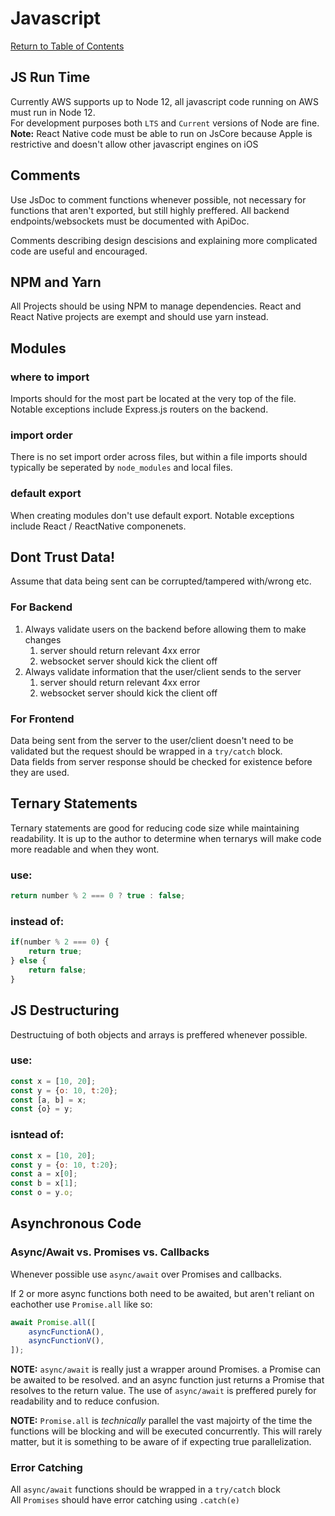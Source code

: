 # Javascript

[Return to Table of Contents](/README.md)

## **JS Run Time**

Currently AWS supports up to Node 12, all javascript code running on AWS must run in Node 12.  
For development purposes both `LTS` and `Current` versions of Node are fine.  
**Note:** React Native code must be able to run on JsCore because Apple is restrictive and doesn't allow other javascript engines on iOS

## **Comments**

Use JsDoc to comment functions whenever possible, not necessary for functions that aren't exported, but still highly preffered. All backend endpoints/websockets must be documented with ApiDoc.

Comments describing design descisions and explaining more complicated code are useful and encouraged.

## **NPM and Yarn**

All Projects should be using NPM to manage dependencies. React and React Native projects are exempt and should use yarn instead.

## **Modules**

### **where to import**

Imports should for the most part be located at the very top of the file. Notable exceptions include Express.js routers on the backend.

### **import order**

There is no set import order across files, but within a file imports should typically be seperated by `node_modules` and local files.

### **default export**

When creating modules don't use default export. Notable exceptions include React / ReactNative componenets.

## **Dont Trust Data!**

Assume that data being sent can be corrupted/tampered with/wrong etc.

### **For Backend**

1. Always validate users on the backend before allowing them to make changes
    1. server should return relevant 4xx error
    2. websocket server should kick the client off
2. Always validate information that the user/client sends to the server
    1. server should return relevant 4xx error
    2. websocket server should kick the client off

### **For Frontend**

Data being sent from the server to the user/client doesn't need to be validated but the request should be wrapped in a `try/catch` block.  
Data fields from server response should be checked for existence before they are used.

## **Ternary Statements**

Ternary statements are good for reducing code size while maintaining readability. It is up to the author to determine when ternarys will make code more readable and when they wont.  

### **use:**

```javascript
return number % 2 === 0 ? true : false;
```

### **instead of:**

```javascript
if(number % 2 === 0) {
    return true;
} else {
    return false;
}
```

## **JS Destructuring**

Destructuing of both objects and arrays is preffered whenever possible.

### **use:**

```javascript
const x = [10, 20];
const y = {o: 10, t:20};
const [a, b] = x;
const {o} = y;
```

### **isntead of:**

```javascript
const x = [10, 20];
const y = {o: 10, t:20};
const a = x[0];
const b = x[1];
const o = y.o;
```

## **Asynchronous Code**

### **Async/Await vs. Promises vs. Callbacks**

Whenever possible use `async/await` over Promises and callbacks.

If 2 or more async functions both need to be awaited, but aren't reliant on eachother use `Promise.all` like so:

```javascript
await Promise.all([
    asyncFunctionA(),
    asyncFunctionV(),
]);
```

**NOTE:** `async/await` is really just a wrapper around Promises. a Promise can be awaited to be resolved. and an async function just returns a Promise that resolves to the return value. The use of `async/await` is preffered purely for readability and to reduce confusion.

**NOTE:** `Promise.all` is *technically* parallel the vast majoirty of the time the functions will be blocking and will be executed concurrently. This will rarely matter, but it is something to be aware of if expecting true parallelization.

### **Error Catching**

All `async/await` functions should be wrapped in a `try/catch` block  
All `Promises` should have error catching using `.catch(e)`
